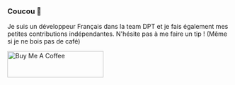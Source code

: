 ### Coucou 👋
Je suis un développeur Français dans la team DPT et je fais également mes petites contributions indépendantes. N'hésite pas à me faire un tip ! (Même si je ne bois pas de café)

<a href="https://www.buymeacoffee.com/darkbrines" target="_blank"><img src="https://cdn.buymeacoffee.com/buttons/v2/default-yellow.png" alt="Buy Me A Coffee" style="height: 60px !important;width: 217px !important;" ></a>
